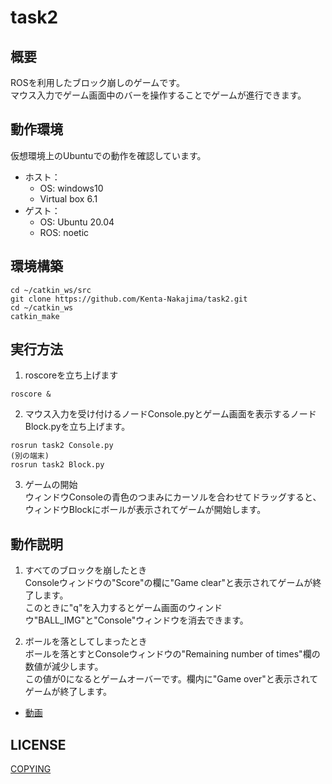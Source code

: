 # task2

## 概要
ROSを利用したブロック崩しのゲームです。<br>
マウス入力でゲーム画面中のバーを操作することでゲームが進行できます。

## 動作環境
仮想環境上のUbuntuでの動作を確認しています。
- ホスト：<br>
  - OS: windows10
  - Virtual box 6.1
- ゲスト：<br>
  - OS: Ubuntu 20.04
  - ROS: noetic

## 環境構築
```
cd ~/catkin_ws/src
git clone https://github.com/Kenta-Nakajima/task2.git
cd ~/catkin_ws
catkin_make
```

## 実行方法
1. roscoreを立ち上げます
```
roscore &
```

2. マウス入力を受け付けるノードConsole.pyとゲーム画面を表示するノードBlock.pyを立ち上げます。
```
rosrun task2 Console.py
(別の端末)
rosrun task2 Block.py
```

3. ゲームの開始<br>
  ウィンドウConsoleの青色のつまみにカーソルを合わせてドラッグすると、ウィンドウBlockにボールが表示されてゲームが開始します。

## 動作説明
1. すべてのブロックを崩したとき<br>
  Consoleウィンドウの"Score"の欄に"Game clear"と表示されてゲームが終了します。<br>
  このときに"q"を入力するとゲーム画面のウィンドウ"BALL_IMG"と"Console"ウィンドウを消去できます。
  
2. ボールを落としてしまったとき<br>
  ボールを落とすとConsoleウィンドウの"Remaining number of times"欄の数値が減少します。<br>
  この値が0になるとゲームオーバーです。欄内に"Game over"と表示されてゲームが終了します。

- [動画](https://www.youtube.com/watch?v=XHZcsVWpJyM&feature=youtu.be)

## LICENSE
[COPYING](https://github.com/Kenta-Nakajima/task2/blob/main/COPYING)
